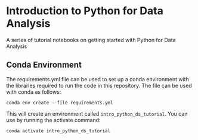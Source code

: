 # Introduction to Python for Data Analysis
A series of tutorial notebooks on getting started with Python for Data Analysis

## Conda Environment

The requirements.yml file can be used to set up a conda environment with the libraries required to run the code in this repository. The file can be used with conda as follows:

`conda env create --file requirements.yml`

This will create an environment called `intro_python_ds_tutorial`. You can use by running the activate command:

`conda activate intro_python_ds_tutorial`




